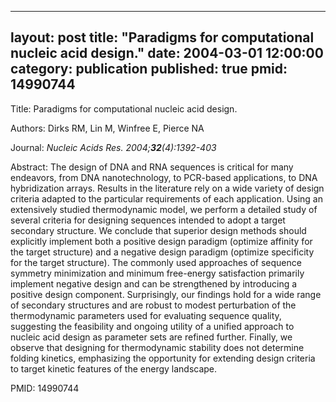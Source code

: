 
---
layout: post
title:  "Paradigms for computational nucleic acid design."
date:   2004-03-01 12:00:00
category:  publication
published: true
pmid: 14990744
---

Title: Paradigms for computational nucleic acid design.

Authors: Dirks RM, Lin M, Winfree E, Pierce NA

Journal: *Nucleic Acids Res. 2004;**32**(4):1392-403*

Abstract: The design of DNA and RNA sequences is critical for many endeavors, from DNA nanotechnology, to PCR-based applications, to DNA hybridization arrays. Results in the literature rely on a wide variety of design criteria adapted to the particular requirements of each application. Using an extensively studied thermodynamic model, we perform a detailed study of several criteria for designing sequences intended to adopt a target secondary structure. We conclude that superior design methods should explicitly implement both a positive design paradigm (optimize affinity for the target structure) and a negative design paradigm (optimize specificity for the target structure). The commonly used approaches of sequence symmetry minimization and minimum free-energy satisfaction primarily implement negative design and can be strengthened by introducing a positive design component. Surprisingly, our findings hold for a wide range of secondary structures and are robust to modest perturbation of the thermodynamic parameters used for evaluating sequence quality, suggesting the feasibility and ongoing utility of a unified approach to nucleic acid design as parameter sets are refined further. Finally, we observe that designing for thermodynamic stability does not determine folding kinetics, emphasizing the opportunity for extending design criteria to target kinetic features of the energy landscape.

PMID: 14990744

